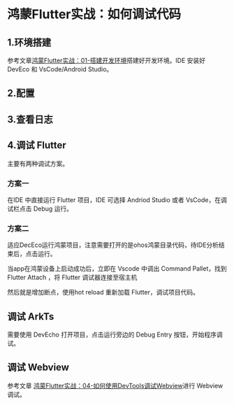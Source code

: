 # 鸿蒙Flutter实战：如何调试代码

## 1.环境搭建

参考文章[鸿蒙Flutter实战：01-搭建开发环境](https://gitee.com/zacks/awesome-harmonyos-flutter/blob/master/%E9%B8%BF%E8%92%99Flutter%E5%AE%9E%E6%88%98%EF%BC%9A01-%E6%90%AD%E5%BB%BA%E5%BC%80%E5%8F%91%E7%8E%AF%E5%A2%83.md)搭建好开发环境。IDE 安装好 DevEco 和 VsCode/Android Studio。

## 2.配置



## 3.查看日志

## 4.调试 Flutter

主要有两种调试方案。

### 方案一

在IDE 中直接运行 Flutter 项目，IDE 可选择 Andriod Studio 或者 VsCode，在调试栏点击 Debug 运行。

### 方案二

适应DecEco运行鸿蒙项目，注意需要打开的是ohos鸿蒙目录代码，待IDE分析结束后，点击运行。

当app在鸿蒙设备上启动成功后，立即在 Vscode 中调出 Command Pallet，找到 Flutter Attach ，将 Flutter 调试器连接至宿主机

然后就是增加断点，使用hot reload 重新加载 Flutter，调试项目代码。

## 调试 ArkTs

需要使用 DevEcho 打开项目，点击运行旁边的 Debug Entry 按钮，开始程序调试。

## 调试 Webview

参考文章 [鸿蒙Flutter实战：04-如何使用DevTools调试Webview](https://gitee.com/zacks/awesome-harmonyos-flutter/blob/master/%E9%B8%BF%E8%92%99Flutter%E5%AE%9E%E6%88%98%EF%BC%9A04-%E5%A6%82%E4%BD%95%E4%BD%BF%E7%94%A8DevTools%E8%B0%83%E8%AF%95Webview.md)进行 Webview 调试。
